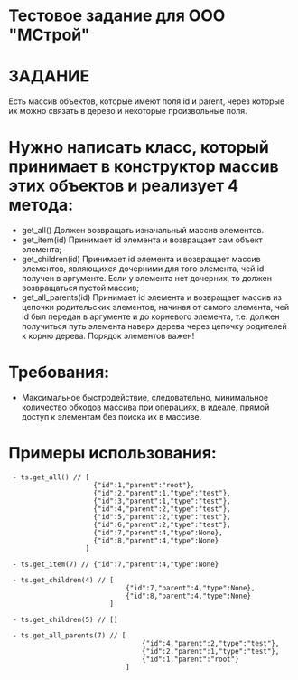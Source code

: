# Тестовое задание для ООО "МСтрой" 

# ЗАДАНИЕ
Есть массив объектов, которые имеют поля id и parent, через которые их можно связать в дерево и некоторые произвольные поля.

# Нужно написать класс, который принимает в конструктор массив этих объектов и реализует 4 метода:
   - get_all() Должен возвращать изначальный массив элементов.
   - get_item(id) Принимает id элемента и возвращает сам объект элемента;
   - get_children(id) Принимает id элемента и возвращает массив элементов, являющихся дочерними для того элемента, чей id получен в аргументе. Если у элемента нет дочерних, то должен возвращаться пустой массив;
   - get_all_parents(id) Принимает id элемента и возвращает массив из цепочки родительских элементов, начиная от самого элемента, чей id был передан в аргументе и до корневого элемента, т.е. должен получиться путь элемента наверх дерева через цепочку родителей к корню дерева. Порядок элементов важен!

# Требования: 
   - Максимальное быстродействие, следовательно, минимальное количество обходов массива при операциях, в идеале, прямой доступ к элементам без поиска их в массиве.


# Примеры использования:
```
 - ts.get_all() // [
                     {"id":1,"parent":"root"},
                     {"id":2,"parent":1,"type":"test"},
                     {"id":3,"parent":1,"type":"test"},
                     {"id":4,"parent":2,"type":"test"},
                     {"id":5,"parent":2,"type":"test"},
                     {"id":6,"parent":2,"type":"test"},
                     {"id":7,"parent":4,"type":None},
                     {"id":8,"parent":4,"type":None}
                   ]

 - ts.get_item(7) // {"id":7,"parent":4,"type":None}

 - ts.get_children(4) // [
                             {"id":7,"parent":4,"type":None},
                             {"id":8,"parent":4,"type":None}
                         ]

 - ts.get_children(5) // []

 - ts.get_all_parents(7) // [
                                 {"id":4,"parent":2,"type":"test"},
                                 {"id":2,"parent":1,"type":"test"},
                                 {"id":1,"parent":"root"}
                             ]
```
